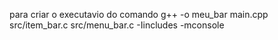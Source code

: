 para criar o executavio do comando g++ -o meu_bar main.cpp src/item_bar.c src/menu_bar.c -Iincludes -mconsole
